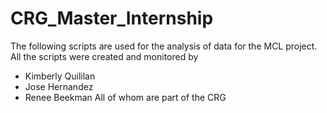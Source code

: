 # CRG_Master_Internship

The following scripts are used for the analysis of data for the MCL project.
All the scripts were created and monitored by
- Kimberly Quililan
- Jose Hernandez
- Renee Beekman
All of whom are part of the CRG
